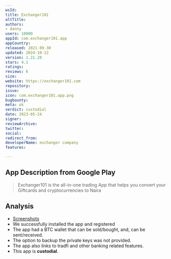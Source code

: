 ```yaml
---
wsId: 
title: Exchanger101
altTitle: 
authors:
- danny
users: 10000
appId: com.exchanger101.app
appCountry: 
released: 2021-09-30
updated: 2024-10-22
version: 1.21.20
stars: 4.1
ratings: 
reviews: 6
size: 
website: https://exchanger101.com
repository: 
issue: 
icon: com.exchanger101.app.png
bugbounty: 
meta: ok
verdict: custodial
date: 2023-05-24
signer: 
reviewArchive: 
twitter: 
social: 
redirect_from: 
developerName: exchanger company
features: 

---
```


## App Description from Google Play 

> Exchanger101 is the all-in-one trading App that helps you convert your Giftcards and cryptocurrencies to Naira

## Analysis 

- [Screenshots](https://twitter.com/BitcoinWalletz/status/1661255161518637056)
- We successfully installed the app and registered
- The app had a BTC wallet that can be sold/bought, and, can be sent/received. 
- The option to backup the private keys was not provided. 
- The app also links to tradfi and other banking related features.
- This app is **custodial**.
